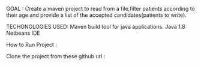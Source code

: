 GOAL :
Create a maven project to read from a file,filter patients according to their age and provide a list of the accepted candidates(patients to write).

TECHONOLOGIES USED:
Maven build tool for java applications.
Java 1.8
Netbeans IDE

How to Run Project :

Clone the project from these github  url : 